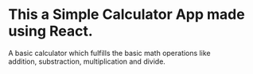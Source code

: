 <h1>This a Simple Calculator App made using React.</h1
<h3>A basic calculator which fulfills the basic math operations like<br> addition, substraction, multiplication and divide.</h3>


